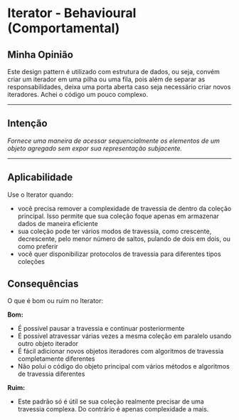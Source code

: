 # Iterator - Behavioural (Comportamental)

## Minha Opinião

Este design pattern é utilizado com estrutura de dados, ou seja, convém criar um iterador em uma pilha ou uma fila, pois além de separar as responsabilidades, deixa uma porta aberta caso seja necessário criar novos iteradores. Achei o código um pouco complexo.

---

## Intenção

*Fornece uma maneira de acessar sequencialmente os elementos de um objeto agregado sem expor sua representação subjacente.*

---

## Aplicabilidade

Use o Iterator quando:

- você precisa remover a complexidade de travessia de dentro da coleção principal. Isso permite que sua coleção foque apenas em armazenar dados de maneira eficiente
- sua coleção pode ter vários modos de travessia, como crescente, decrescente,  pelo menor número de saltos, pulando de dois em dois, ou como preferir
- você quer disponibilizar protocolos de travessia para diferentes tipos coleções 

## Consequências

O que é bom ou ruim no Iterator:

**Bom:**
- É possível pausar a travessia e continuar posteriormente
- É possível atravessar várias vezes a mesma coleção em paralelo usando outro objeto iterador
- É fácil adicionar novos objetos iteradores com algoritmos de travessia completamente diferentes
- Não polui o código do objeto principal com vários métodos e algoritmos de travessia diferentes


**Ruim:**
- Este padrão só é útil se sua coleção realmente precisar de uma travessia complexa. Do contrário é apenas complexidade a mais.
